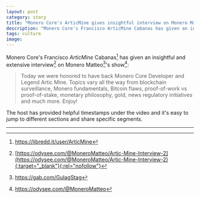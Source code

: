 ```yaml
---
layout: post
category: story
title: "Monero Core's ArticMine gives insightful interview on Monero Matteo show"
description: "Monero Core's Francisco ArticMine Cabanas has given an insightful and extensive interview on Monero Matteo's show."
tags: culture
image: 
---
```


Monero Core's Francisco *ArticMine* Cabanas[^1] has given an insightful and extensive interview[^2] on Monero Matteo[^3]'s show[^4]:

> Today we were honored to have back Monero Core Developer and Legend Artic Mine. Topics vary all the way from blockchain surveillance, Monero fundamentals, Bitcoin flaws, proof-of-work vs proof-of-stake, monetary philosophy, gold, news regulatory initiatives and much more. Enjoy!

The host has provided helpful timestamps under the video and it's easy to jump to different sections and share specific segments.   	

---

[^1]: https://libredd.it/user/ArticMine
[^2]: [https://odysee.com/@MoneroMatteo/Artic-Mine-Interview-2](https://odysee.com/@MoneroMatteo/Artic-Mine-Interview-2){:target="_blank"}{:rel="nofollow"}
[^3]: https://gab.com/GulagStag
[^4]: https://odysee.com/@MoneroMatteo
